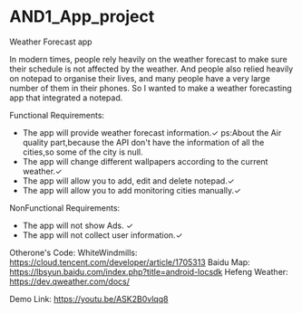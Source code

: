 # AND1_App_project

Weather Forecast app

In modern times, people rely heavily on the weather forecast to make sure their schedule is not affected by the weather. And people also relied heavily on notepad to organise their lives, and many people have a very large number of them in their phones. So I wanted to make a weather forecasting app that integrated a notepad.

Functional Requirements:

* The app will provide weather forecast information.✓  ps:About the Air quality part,because the API don't have the information of all the cities,so some of the city is null.
* The app will change different wallpapers according to the current weather.✓
* The app will allow you to add, edit and delete notepad.✓
* The app will allow you to add monitoring cities manually.✓

NonFunctional Requirements:

* The app will not show Ads. ✓
* The app will not collect user information.✓


Otherone's Code:
WhiteWindmills: https://cloud.tencent.com/developer/article/1705313
Baidu Map: https://lbsyun.baidu.com/index.php?title=android-locsdk
Hefeng Weather: https://dev.qweather.com/docs/

Demo Link: https://youtu.be/ASK2B0vlqq8
